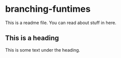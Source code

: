# branching-funtimes

This is a readme file. You can read about stuff in here.

## This is a heading

This is some text under the heading.